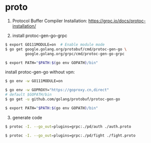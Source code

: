 # proto

1. Protocol Buffer Compiler Installation: https://grpc.io/docs/protoc-installation/

2. install protoc-gen-go-grpc

```sh
$ export GO111MODULE=on  # Enable module mode
$ go get google.golang.org/protobuf/cmd/protoc-gen-go \
         google.golang.org/grpc/cmd/protoc-gen-go-grpc

$ export PATH="$PATH:$(go env GOPATH)/bin"
```

install protoc-gen-go without vpn:

```sh
$ go env -w GO111MODULE=on

$ go env -w GOPROXY="https://goproxy.cn,direct" 
# default $GOPATH/bin
$ go get -u github.com/golang/protobuf/protoc-gen-go

$ export PATH="$PATH:$(go env GOPATH)/bin"
```

3. generate code

```sh
$ protoc -I. --go_out=plugins=grpc:./pd/auth ./auth.proto

$ protoc -I. --go_out=plugins=grpc:./pd/fight ./fight.proto
```
